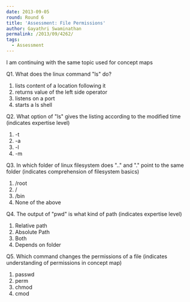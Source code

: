```yaml
---
date: 2013-09-05
round: Round 6
title: 'Assessment: File Permissions'
author: Gayathri Swaminathan
permalink: /2013/09/4262/
tags:
  - Assessment
---
```

I am continuing with the same topic used for concept maps

Q1. What does the linux command "ls" do?

1. lists content of a location following it  
2. returns value of the left side operator  
3. listens on a port  
4. starts a ls shell

Q2. What option of "ls" gives the listing according to the modified time (indicates expertise level)

1. -t  
2. -a  
3. -l  
4. -m

Q3. In which folder of linux filesystem does ".." and "." point to the same folder (indicates comprehension of filesystem basics)

1. /root  
2. /  
3. /bin  
4. None of the above

Q4. The output of "pwd" is what kind of path (indicates expertise level)

1. Relative path  
2. Absolute Path  
3. Both  
4. Depends on folder

Q5. Which command changes the permissions of a file (indicates understanding of permissions in concept map)  
1. passwd  
2. perm  
3. chmod  
4. cmod
